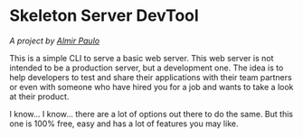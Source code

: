 # Skeleton Server DevTool
*A project by  [Almir Paulo](https://github.com/AlmirPaulo)*

This is a simple CLI to serve a basic web server. This web server is not intended to be a production server, but a development one. The idea is to help developers to test and share their applications with their team partners or even with someone who have hired you for a job and wants to take a look at their product.

I know... I know... there are a lot of options out there to do the same. But this one is 100% free, easy and has a lot of features you may like.

<!--## Features

* Deploy of a single page. (Ideally, a temporary deploy)
* SQL database included (SQLite3 by default, but you can easily change it).
* Jinja2
* Bootstrap 5 locally installed, to make your Frontend life easier.
* For advanced usage (like APIs or authentication), you can paste your own backend features on the "myapp.py" file.

## Dependencies

* Python3
* Flask
* Flask-SQLAlchemy

## Installation 
<blockquote>I have plans to automate this whole process in a shell script.</blockquote>

1. Clone this repo.
2. Make sure you have Python3 installed
3. Create a virtual environment.
    
        python3 -m venv venv

4. Activate the virtual environment and install the requirements.

        source venv/bin/activate

        pip install -r requirements.txt

<blockquote>If you have pipenv installed you can of course use the pipenv way of install the requirements instead of steps 4 and 5.</blockquote>

5. Paste this line on your .bashrc. If you have not a .bashrc file, create it. The following line just create an alias. You can do this with a text editor like "nano" or "vim", or just use "touch" and "echo" commands.

        alias sdst='python3 ~/skeleton_dev_server/run.py'

6. It's Ready! To make sure it's running all good, simply run:

        sdst  

You should see the welcome page at 127.0.0.1:5001.

## Commands and Usage
All the commands are optionals. 

        usage: run.py [-h] [--open OPEN] [--port PORT] [--page PAGE]

        A Mobile Webserver for development purposes.

        optional arguments:
          -h, --help            show this help message and exit
          --open OPEN, -o OPEN  If you want to host on 0.0.0.0
          --port PORT           The port where webserver would run
          --page PAGE, -p PAGE  The page to be rendered

Default host is localhost (127.0.0.1) and default port is 5001. 

In order to run an html page, you just need to place it in the server directory and run the cli with the "--page" option or simply "-p". This server can handle Jinja2 templates and if you need to run static files, place them in the "/static" directory inside the server folder.


## F.A.Q.
### 1. Can I run this on my Iphone?
No, because termux runs on android only. But if you are able to find a way, please let me know. 

### 2. Can I run this on desktop via command line?
If you have Python installed, yes, but why would you do this?

### 3. I think I found a bug!/I need help! 
Please, open an Issue here on Github. 

### 4. How can I contribute to the project?
Pull request me!
Fork it!
Tell people about it! 
Buy me a coffee!

## Plans for the future

* Installation via pip
* Shell script for installation
* Include Redis
* Command for save logs
* Configure a database panel interface.
* Make it available for Android 
